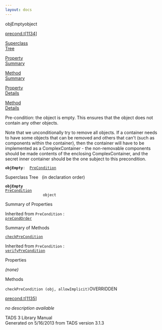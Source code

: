 ```yaml
---
layout: docs
---
```

<span class="title">objEmpty</span><span class="type">object</span>

[precond.t](../file/precond.t.html)\[[1134](../source/precond.t.html#1134)\]

[Superclass  
Tree](#_SuperClassTree_)

[Property  
Summary](#_PropSummary_)

[Method  
Summary](#_MethodSummary_)

[Property  
Details](#_Properties_)

[Method  
Details](#_Methods_)



Pre-condition: the object is empty. This ensures that the object does
not contain any other objects.

Note that we unconditionally try to remove all objects. If a container
needs to have some objects that can be removed and others that can't
(such as components within the container), then the container will have
to be implemented as a ComplexContainer - the non-removable components
should be made contents of the enclosing ComplexContainer, and the
secret inner container should be the one subject to this precondition.

**`objEmpty`**` :   `[`PreCondition`](../object/PreCondition.html)



<span id="_SuperClassTree_"></span>



<span class="hdln">Superclass Tree</span>   (in declaration order)



**`objEmpty`**  
[`PreCondition`](../object/PreCondition.html)  
`                 object`  
<span id="_PropSummary_"></span>



<span class="hdln">Summary of Properties</span>  





Inherited from `PreCondition` :  
[`preCondOrder`](../object/PreCondition.html#preCondOrder)

<span id="_MethodSummary_"></span>



<span class="hdln">Summary of Methods</span>  



[`checkPreCondition`](#checkPreCondition)

Inherited from `PreCondition` :  
[`verifyPreCondition`](../object/PreCondition.html#verifyPreCondition)

<span id="_Properties_"></span>



<span class="hdln">Properties</span>  



*(none)* <span id="_Methods_"></span>



<span class="hdln">Methods</span>  



<span id="checkPreCondition"></span>

`checkPreCondition (obj, allowImplicit)`<span class="rem">OVERRIDDEN</span>

[precond.t](../file/precond.t.html)\[[1135](../source/precond.t.html#1135)\]



*no description available*





TADS 3 Library Manual  
Generated on 5/16/2013 from TADS version 3.1.3



